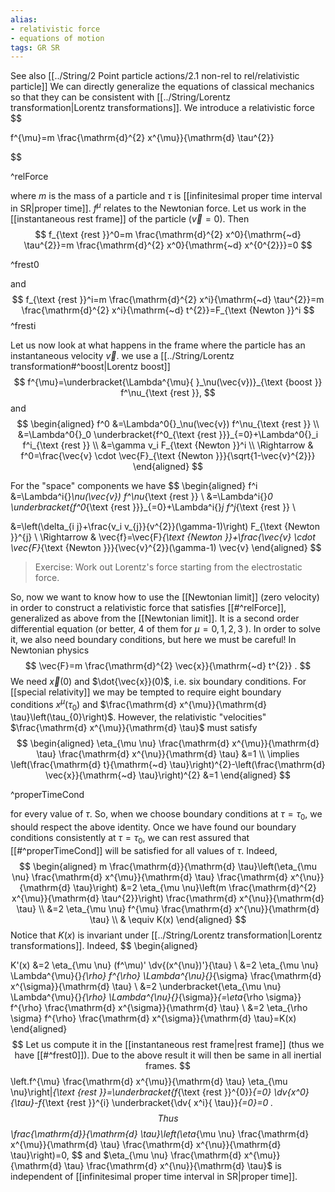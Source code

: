 ```yaml
---
alias:
- relativistic force
- equations of motion
tags: GR SR
---
```

See also [[../String/2 Point particle actions/2.1 non-rel to rel/relativistic particle]]
We can directly generalize the equations of classical mechanics so that they can be consistent with [[../String/Lorentz transformation|Lorentz transformations]]. We introduce a relativistic force
$$

f^{\mu}=m \frac{\mathrm{d}^{2} x^{\mu}}{\mathrm{d} \tau^{2}}

$$

^relForce

where $m$ is the mass of a particle and $\tau$ is [[infinitesimal proper time interval in SR|proper time]]. $f^{\mu}$ relates to the Newtonian force. Let us work in the [[instantaneous rest frame]] of the particle $(\vec{v}=0)$. Then
$$
f_{\text {rest }}^0=m \frac{\mathrm{d}^{2} x^0}{\mathrm{~d} \tau^{2}}=m \frac{\mathrm{d}^{2} x^0}{\mathrm{~d} x^{0^{2}}}=0
$$

^frest0

and
$$
f_{\text {rest }}^i=m \frac{\mathrm{d}^{2} x^i}{\mathrm{~d} \tau^{2}}=m \frac{\mathrm{d}^{2} x^i}{\mathrm{~d} t^{2}}=F_{\text {Newton }}^i
$$
^fresti

Let us now look at what happens in the frame where the particle has an instantaneous velocity $\vec{v}$. we use a [[../String/Lorentz transformation#^boost|Lorentz boost]]
$$
f^{\mu}=\underbracket{\Lambda^{\mu}{ }_\nu(\vec{v})}_{\text {boost }} f^\nu_{\text {rest }},
$$
and
$$
\begin{aligned}
f^0  &=\Lambda^0{}_\nu(\vec{v}) f^\nu_{\text {rest }} \\
     &=\Lambda^0{}_0 \underbracket{f^0_{\text {rest }}}_{=0}+\Lambda^0{}_i f^i_{\text {rest }} \\
     &=\gamma v_i F_{\text {Newton }}^i \\
\Rightarrow & f^0=\frac{\vec{v} \cdot \vec{F}_{\text {Newton }}}{\sqrt{1-\vec{v}^{2}}}
\end{aligned}
$$

For the "space" components we have
$$
\begin{aligned}
f^i  &=\Lambda^i{}_\nu(\vec{v}) f^\nu_{\text {rest }} \\
     &=\Lambda^i{}_0 \underbracket{f^0_{\text {rest }}}_{=0}+\Lambda^i{}_j f^j_{\text {rest }} \\


&=\left(\delta_{i j}+\frac{v_i v_{j}}{v^{2}}(\gamma-1)\right) F_{\text {Newton }}^{j} \\
\Rightarrow & \vec{f}=\vec{F}_{\text {Newton }}+\frac{\vec{v} \cdot \vec{F}_{\text {Newton }}}{\vec{v}^{2}}(\gamma-1) \vec{v}
\end{aligned}
$$
>Exercise: Work out Lorentz's force starting from the electrostatic force.

So, now we want to know how to use the [[Newtonian limit]] (zero velocity) in order to construct a relativistic force that satisfies [[#^relForce]], generalized as above from the [[Newtonian limit]]. It is a second order differential equation (or better, 4 of them for $\mu=0,1,2,3$ ). In order to solve it, we also need boundary conditions, but here we must be careful! In Newtonian physics
$$
\vec{F}=m \frac{\mathrm{d}^{2} \vec{x}}{\mathrm{~d} t^{2}} .
$$
We need $\vec{x}(0)$ and $\dot{\vec{x}}(0)$, i.e. six boundary conditions. For [[special relativity]] we may be tempted to require eight boundary conditions $x^{\mu}\left(\tau_{0}\right)$ and $\frac{\mathrm{d} x^{\mu}}{\mathrm{d} \tau}\left(\tau_{0}\right)$. However, the relativistic "velocities" $\frac{\mathrm{d} x^{\mu}}{\mathrm{d} \tau}$ must satisfy
$$
\begin{aligned}
\eta_{\mu \nu} \frac{\mathrm{d} x^{\mu}}{\mathrm{d} \tau} \frac{\mathrm{d} x^{\nu}}{\mathrm{d} \tau} &=1 \\
\implies \left(\frac{\mathrm{d} t}{\mathrm{~d} \tau}\right)^{2}-\left(\frac{\mathrm{d} \vec{x}}{\mathrm{~d} \tau}\right)^{2} &=1
\end{aligned}
$$

^properTimeCond

for every value of $\tau$. So, when we choose boundary conditions at $\tau=\tau_{0}$, we should respect the above identity. Once we have found our boundary conditions consistently at $\tau=\tau_{0}$, we can rest assured that [[#^properTimeCond]] will be satisfied for all values of $\tau$. Indeed,
$$
\begin{aligned}
m \frac{\mathrm{d}}{\mathrm{d} \tau}\left(\eta_{\mu \nu} \frac{\mathrm{d} x^{\mu}}{\mathrm{d} \tau} \frac{\mathrm{d} x^{\nu}}{\mathrm{d} \tau}\right) &=2 \eta_{\mu \nu}\left(m \frac{\mathrm{d}^{2} x^{\mu}}{\mathrm{d} \tau^{2}}\right) \frac{\mathrm{d} x^{\nu}}{\mathrm{d} \tau} \\
&=2 \eta_{\mu \nu} f^{\mu} \frac{\mathrm{d} x^{\nu}}{\mathrm{d} \tau} \\
& \equiv K(x)
\end{aligned}
$$
Notice that $K(x)$ is invariant under [[../String/Lorentz transformation|Lorentz transformations]]. Indeed,
$$
\begin{aligned}

K'(x) &=2 \eta_{\mu \nu} (f^\mu)' \dv{(x^{\nu})'}{\tau} \\
&=2 \eta_{\mu \nu} \Lambda^{\mu}{}_{\rho} f^{\rho} \Lambda^{\nu}{}_{\sigma} \frac{\mathrm{d} x^{\sigma}}{\mathrm{d} \tau} \\
&=2 \underbracket{\eta_{\mu \nu} \Lambda^{\mu}{}_{\rho} \Lambda^{\nu}{}_{\sigma}}_{=\eta_{\rho \sigma}} f^{\rho} \frac{\mathrm{d} x^{\sigma}}{\mathrm{d} \tau} \\
&=2 \eta_{\rho \sigma} f^{\rho} \frac{\mathrm{d} x^{\sigma}}{\mathrm{d} \tau}=K(x)
\end{aligned}
$$
Let us compute it in the [[instantaneous rest frame|rest frame]] (thus we have [[#^frest0]]). Due to the above result it will then be same in all inertial frames.
$$
\left.f^{\mu} \frac{\mathrm{d} x^{\mu}}{\mathrm{d} \tau} \eta_{\mu \nu}\right|_{\text {rest }}=\underbracket{f_{\text {rest }}^{0}}_{=0} \dv{x^0}{\tau}-f_{\text {rest }}^{i} \underbracket{\dv{ x^i}{ \tau}}_{=0}=0 .
$$
Thus
$$
\frac{\mathrm{d}}{\mathrm{d} \tau}\left(\eta_{\mu \nu} \frac{\mathrm{d} x^{\mu}}{\mathrm{d} \tau} \frac{\mathrm{d} x^{\nu}}{\mathrm{d} \tau}\right)=0,
$$
and $\eta_{\mu \nu} \frac{\mathrm{d} x^{\mu}}{\mathrm{d} \tau} \frac{\mathrm{d} x^{\nu}}{\mathrm{d} \tau}$ is independent of [[infinitesimal proper time interval in SR|proper time]].